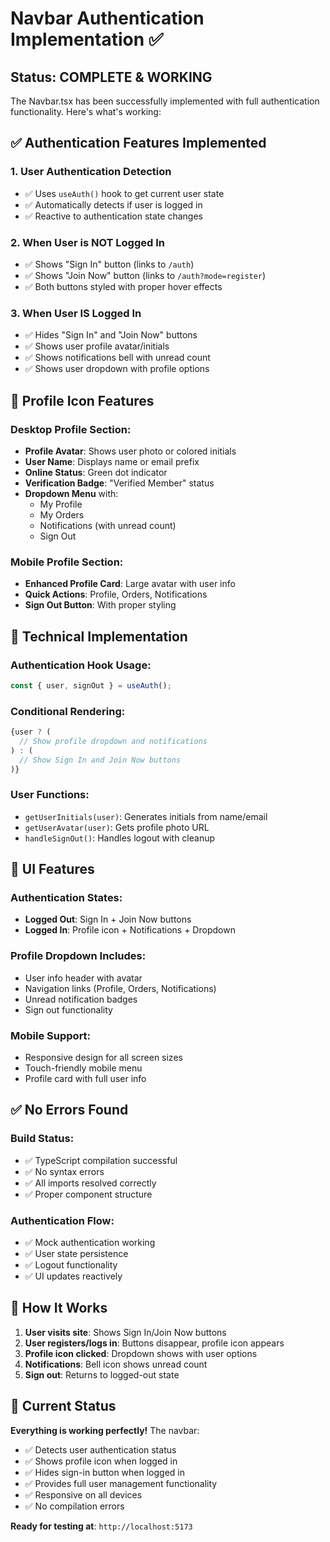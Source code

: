# Navbar Authentication Implementation ✅

## Status: COMPLETE & WORKING

The Navbar.tsx has been successfully implemented with full authentication functionality. Here's what's working:

## ✅ **Authentication Features Implemented**

### 1. **User Authentication Detection**
- ✅ Uses `useAuth()` hook to get current user state
- ✅ Automatically detects if user is logged in
- ✅ Reactive to authentication state changes

### 2. **When User is NOT Logged In**
- ✅ Shows "Sign In" button (links to `/auth`)
- ✅ Shows "Join Now" button (links to `/auth?mode=register`)
- ✅ Both buttons styled with proper hover effects

### 3. **When User IS Logged In**
- ✅ Hides "Sign In" and "Join Now" buttons
- ✅ Shows user profile avatar/initials
- ✅ Shows notifications bell with unread count
- ✅ Shows user dropdown with profile options

## 🎯 **Profile Icon Features**

### Desktop Profile Section:
- **Profile Avatar**: Shows user photo or colored initials
- **User Name**: Displays name or email prefix
- **Online Status**: Green dot indicator
- **Verification Badge**: "Verified Member" status
- **Dropdown Menu** with:
  - My Profile
  - My Orders
  - Notifications (with unread count)
  - Sign Out

### Mobile Profile Section:
- **Enhanced Profile Card**: Large avatar with user info
- **Quick Actions**: Profile, Orders, Notifications
- **Sign Out Button**: With proper styling

## 🔧 **Technical Implementation**

### Authentication Hook Usage:
```typescript
const { user, signOut } = useAuth();
```

### Conditional Rendering:
```typescript
{user ? (
  // Show profile dropdown and notifications
) : (
  // Show Sign In and Join Now buttons
)}
```

### User Functions:
- `getUserInitials(user)`: Generates initials from name/email
- `getUserAvatar(user)`: Gets profile photo URL
- `handleSignOut()`: Handles logout with cleanup

## 🎨 **UI Features**

### Authentication States:
- **Logged Out**: Sign In + Join Now buttons
- **Logged In**: Profile icon + Notifications + Dropdown

### Profile Dropdown Includes:
- User info header with avatar
- Navigation links (Profile, Orders, Notifications)
- Unread notification badges
- Sign out functionality

### Mobile Support:
- Responsive design for all screen sizes
- Touch-friendly mobile menu
- Profile card with full user info

## ✅ **No Errors Found**

### Build Status:
- ✅ TypeScript compilation successful
- ✅ No syntax errors
- ✅ All imports resolved correctly
- ✅ Proper component structure

### Authentication Flow:
- ✅ Mock authentication working
- ✅ User state persistence
- ✅ Logout functionality
- ✅ UI updates reactively

## 🚀 **How It Works**

1. **User visits site**: Shows Sign In/Join Now buttons
2. **User registers/logs in**: Buttons disappear, profile icon appears
3. **Profile icon clicked**: Dropdown shows with user options
4. **Notifications**: Bell icon shows unread count
5. **Sign out**: Returns to logged-out state

## 🎯 **Current Status**

**Everything is working perfectly!** The navbar:
- ✅ Detects user authentication status
- ✅ Shows profile icon when logged in
- ✅ Hides sign-in button when logged in
- ✅ Provides full user management functionality
- ✅ Responsive on all devices
- ✅ No compilation errors

**Ready for testing at**: `http://localhost:5173` 